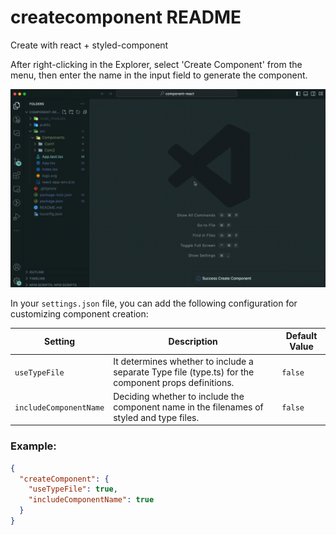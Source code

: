 # createcomponent README

Create with react + styled-component

After right-clicking in the Explorer, select 'Create Component' from the menu, then enter the name in the input field to generate the component.

![gif import failed](https://github.com/kimjh0813/create-component/blob/main/public/react-create-component.gif)

In your `settings.json` file, you can add the following configuration for customizing component creation:

| Setting              | Description                                              | Default Value |
|----------------------|----------------------------------------------------------|---------------|
| `useTypeFile`        | It determines whether to include a separate Type file (type.ts) for the component props definitions. | `false`       |
| `includeComponentName`| Deciding whether to include the component name in the filenames of styled and type files. | `false` |

### Example:

```json
{
  "createComponent": {
    "useTypeFile": true,
    "includeComponentName": true
  }
}
